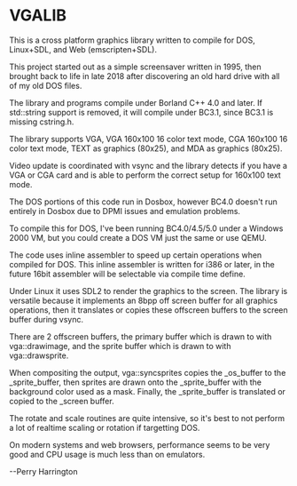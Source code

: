# VGALIB

This is a cross platform graphics library written to compile for DOS, Linux+SDL, and Web (emscripten+SDL).

This project started out as a simple screensaver written in 1995, then brought back to life in late 2018 after discovering an old hard drive with all of my old DOS files.

The library and programs compile under Borland C++ 4.0 and later.  If std::string support is removed, it will compile under BC3.1, since BC3.1 is missing cstring.h.

The library supports VGA, VGA 160x100 16 color text mode, CGA 160x100 16 color text mode, TEXT as graphics (80x25), and MDA as graphics (80x25).

Video update is coordinated with vsync and the library detects if you have a VGA or CGA card and is able to perform the correct setup for 160x100 text mode.

The DOS portions of this code run in Dosbox, however BC4.0 doesn't run entirely in Dosbox due to DPMI issues and emulation problems.

To compile this for DOS, I've been running BC4.0/4.5/5.0 under a Windows 2000 VM, but you could create a DOS VM just the same or use QEMU.

The code uses inline assembler to speed up certain operations when compiled for DOS.  This inline assembler is written for i386 or later, in the future 16bit assembler will be selectable via compile time define.

Under Linux it uses SDL2 to render the graphics to the screen.  The library is versatile because it implements an 8bpp off screen buffer for all graphics operations, then it translates or copies these offscreen buffers to the screen buffer during vsync.

There are 2 offscreen buffers, the primary buffer which is drawn to with vga::drawimage, and the sprite buffer which is drawn to with vga::drawsprite.

When compositing the output, vga::syncsprites copies the \_os\_buffer to the \_sprite\_buffer, then sprites are drawn onto the \_sprite\_buffer with the background color used as a mask.  Finally, the \_sprite\_buffer is translated or copied to the \_screen buffer.

The rotate and scale routines are quite intensive, so it's best to not perform a lot of realtime scaling or rotation if targetting DOS.

On modern systems and web browsers, performance seems to be very good and CPU usage is much less than on emulators.

--Perry Harrington

